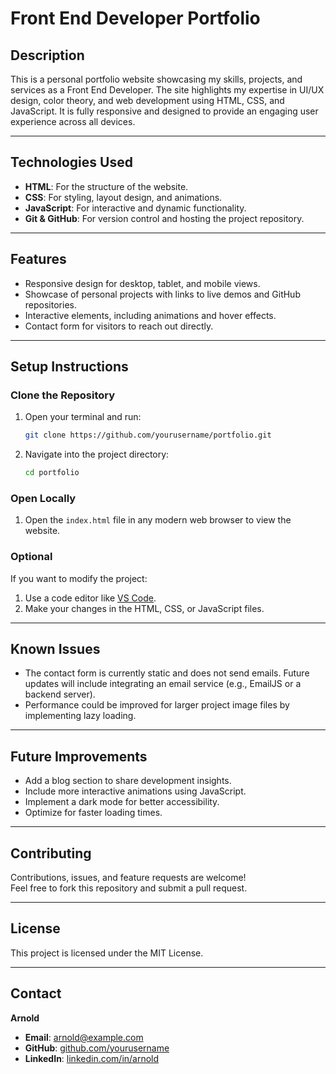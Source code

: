 
# **Front End Developer Portfolio**

## **Description**  
This is a personal portfolio website showcasing my skills, projects, and services as a Front End Developer. The site highlights my expertise in UI/UX design, color theory, and web development using HTML, CSS, and JavaScript. It is fully responsive and designed to provide an engaging user experience across all devices.

---

## **Technologies Used**  
- **HTML**: For the structure of the website.  
- **CSS**: For styling, layout design, and animations.  
- **JavaScript**: For interactive and dynamic functionality.  
- **Git & GitHub**: For version control and hosting the project repository.  

---

## **Features**  
- Responsive design for desktop, tablet, and mobile views.  
- Showcase of personal projects with links to live demos and GitHub repositories.  
- Interactive elements, including animations and hover effects.  
- Contact form for visitors to reach out directly.  

---

## **Setup Instructions**  

### **Clone the Repository**  
1. Open your terminal and run:  
   ```bash
   git clone https://github.com/yourusername/portfolio.git
   ```  
2. Navigate into the project directory:  
   ```bash
   cd portfolio
   ```  

### **Open Locally**  
1. Open the `index.html` file in any modern web browser to view the website.  

### **Optional**  
If you want to modify the project:  
1. Use a code editor like [VS Code](https://code.visualstudio.com/).  
2. Make your changes in the HTML, CSS, or JavaScript files.  

---

## **Known Issues**  
- The contact form is currently static and does not send emails. Future updates will include integrating an email service (e.g., EmailJS or a backend server).  
- Performance could be improved for larger project image files by implementing lazy loading.  

---

## **Future Improvements**  
- Add a blog section to share development insights.  
- Include more interactive animations using JavaScript.  
- Implement a dark mode for better accessibility.  
- Optimize for faster loading times.  

---

## **Contributing**  
Contributions, issues, and feature requests are welcome!  
Feel free to fork this repository and submit a pull request.  

---

## **License**  
This project is licensed under the MIT License.  

---

## **Contact**  
**Arnold**  
- **Email**: arnold@example.com  
- **GitHub**: [github.com/yourusername](https://github.com/yourusername)  
- **LinkedIn**: [linkedin.com/in/arnold](https://linkedin.com/in/arnold)
